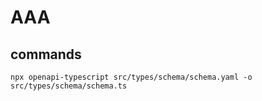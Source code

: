 # AAA



## commands

`npx openapi-typescript src/types/schema/schema.yaml -o src/types/schema/schema.ts`
